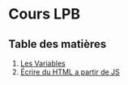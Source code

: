 # Cours LPB
## Table des matières
1. [Les Variables](./1-les-variables.md)
2. [Écrire du HTML a partir de JS](/2-html-js.md)